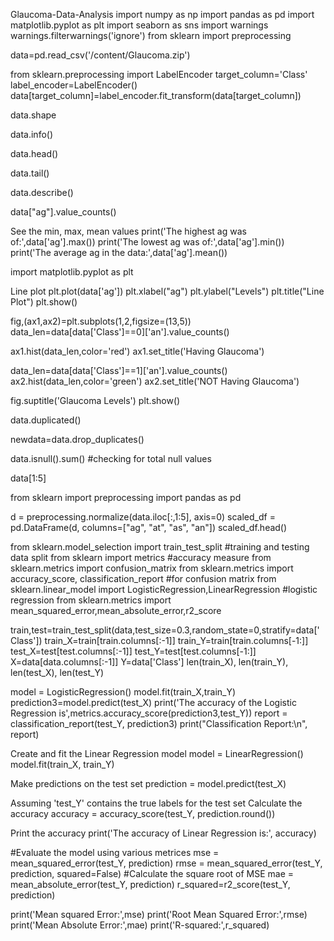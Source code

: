 Glaucoma-Data-Analysis
import numpy as np import pandas as pd import matplotlib.pyplot as plt import seaborn as sns import warnings warnings.filterwarnings('ignore') from sklearn import preprocessing

data=pd.read_csv('/content/Glaucoma.zip')

from sklearn.preprocessing import LabelEncoder target_column='Class' label_encoder=LabelEncoder() data[target_column]=label_encoder.fit_transform(data[target_column])

data.shape

data.info()

data.head()

data.tail()

data.describe()

data["ag"].value_counts()

See the min, max, mean values
print('The highest ag was of:',data['ag'].max()) print('The lowest ag was of:',data['ag'].min()) print('The average ag in the data:',data['ag'].mean())

import matplotlib.pyplot as plt

Line plot
plt.plot(data['ag']) plt.xlabel("ag") plt.ylabel("Levels") plt.title("Line Plot") plt.show()

fig,(ax1,ax2)=plt.subplots(1,2,figsize=(13,5)) data_len=data[data['Class']==0]['an'].value_counts()

ax1.hist(data_len,color='red') ax1.set_title('Having Glaucoma')

data_len=data[data['Class']==1]['an'].value_counts() ax2.hist(data_len,color='green') ax2.set_title('NOT Having Glaucoma')

fig.suptitle('Glaucoma Levels') plt.show()

data.duplicated()

newdata=data.drop_duplicates()

data.isnull().sum() #checking for total null values

data[1:5]

from sklearn import preprocessing import pandas as pd

d = preprocessing.normalize(data.iloc[:,1:5], axis=0) scaled_df = pd.DataFrame(d, columns=["ag", "at", "as", "an"]) scaled_df.head()

from sklearn.model_selection import train_test_split #training and testing data split from sklearn import metrics #accuracy measure from sklearn.metrics import confusion_matrix from sklearn.metrics import accuracy_score, classification_report #for confusion matrix from sklearn.linear_model import LogisticRegression,LinearRegression #logistic regression from sklearn.metrics import mean_squared_error,mean_absolute_error,r2_score

train,test=train_test_split(data,test_size=0.3,random_state=0,stratify=data['Class']) train_X=train[train.columns[:-1]] train_Y=train[train.columns[-1:]] test_X=test[test.columns[:-1]] test_Y=test[test.columns[-1:]] X=data[data.columns[:-1]] Y=data['Class'] len(train_X), len(train_Y), len(test_X), len(test_Y)

model = LogisticRegression() model.fit(train_X,train_Y) prediction3=model.predict(test_X) print('The accuracy of the Logistic Regression is',metrics.accuracy_score(prediction3,test_Y)) report = classification_report(test_Y, prediction3) print("Classification Report:\n", report)

Create and fit the Linear Regression model
model = LinearRegression() model.fit(train_X, train_Y)

Make predictions on the test set
prediction = model.predict(test_X)

Assuming 'test_Y' contains the true labels for the test set
Calculate the accuracy
accuracy = accuracy_score(test_Y, prediction.round())

Print the accuracy
print('The accuracy of Linear Regression is:', accuracy)

#Evaluate the model using various metrices mse = mean_squared_error(test_Y, prediction) rmse = mean_squared_error(test_Y, prediction, squared=False) #Calculate the square root of MSE mae = mean_absolute_error(test_Y, prediction) r_squared=r2_score(test_Y, prediction)

print('Mean squared Error:',mse) print('Root Mean Squared Error:',rmse) print('Mean Absolute Error:',mae) print('R-squared:',r_squared)
